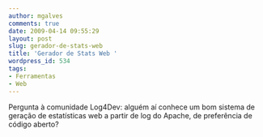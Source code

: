 ```yaml
---
author: mgalves
comments: true
date: 2009-04-14 09:55:29
layout: post
slug: gerador-de-stats-web
title: 'Gerador de Stats Web '
wordpress_id: 534
tags:
- Ferramentas
- Web
---
```


Pergunta à comunidade Log4Dev: alguém aí conhece um bom sistema de geração de estatísticas web a partir de log do Apache, de preferência de código aberto?
